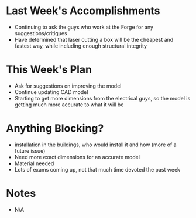 Last Week's Accomplishments
===========================
* Continuing to ask the guys who work at the Forge for any suggestions/critiques
* Have determined that laser cutting a box will be the cheapest and fastest way, while including enough structural integrity

This Week's Plan
================
* Ask for suggestions on improving the model
* Continue updating CAD model
* Starting to get more dimensions from the electrical guys, so the model is getting much more accurate to what it will be

Anything Blocking?
==================
* installation in the buildings, who would install it and how (more of a future issue)
* Need more exact dimensions for an accurate model
* Material needed
* Lots of exams coming up, not that much time devoted the past week

Notes
=====
* N/A